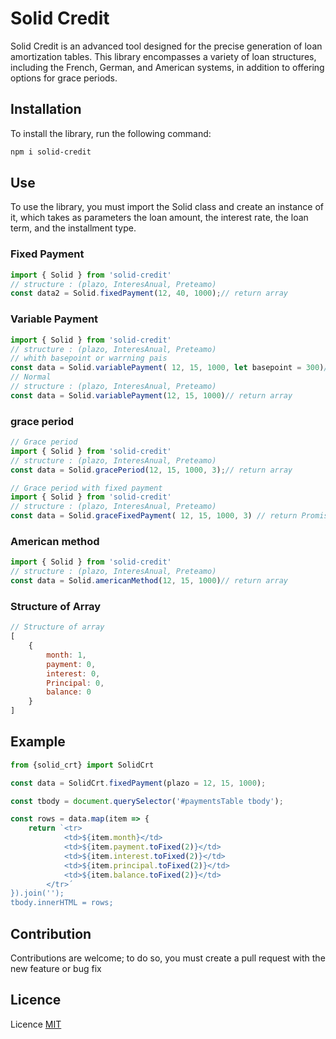 # Solid Credit
Solid Credit is an advanced tool designed for the precise generation of loan amortization tables. This library encompasses a variety of loan structures, including the French, German, and American systems, in addition to offering options for grace periods.

## Installation
To install the library, run the following command:
```bash
npm i solid-credit
```

## Use
To use the library, you must import the Solid class and create an instance of it, which takes as parameters the loan amount, the interest rate, the loan term, and the installment type.
### Fixed Payment
```javascript
import { Solid } from 'solid-credit'
// structure : (plazo, InteresAnual, Preteamo)
const data2 = Solid.fixedPayment(12, 40, 1000);// return array
```
### Variable Payment
```javascript
import { Solid } from 'solid-credit'
// structure : (plazo, InteresAnual, Preteamo)
// whith basepoint or warrning pais
const data = Solid.variablePayment( 12, 15, 1000, let basepoint = 300)// return array
// Normal
// structure : (plazo, InteresAnual, Preteamo)
const data = Solid.variablePayment(12, 15, 1000)// return array
```
### grace period
```javascript
// Grace period
import { Solid } from 'solid-credit'
// structure : (plazo, InteresAnual, Preteamo)
const data = Solid.gracePeriod(12, 15, 1000, 3);// return array

// Grace period with fixed payment
import { Solid } from 'solid-credit'
// structure : (plazo, InteresAnual, Preteamo)
const data = Solid.graceFixedPayment( 12, 15, 1000, 3) // return Promise<array>
```
### American method
```javascript
import { Solid } from 'solid-credit'
// structure : (plazo, InteresAnual, Preteamo)
const data = Solid.americanMethod(12, 15, 1000)// return array
```
### Structure of Array
```javascript
// Structure of array
[
    {
        month: 1,
        payment: 0,
        interest: 0,
        Principal: 0,
        balance: 0
    }
]
```

## Example
```javascript
from {solid_crt} import SolidCrt

const data = SolidCrt.fixedPayment(plazo = 12, 15, 1000);

const tbody = document.querySelector('#paymentsTable tbody');

const rows = data.map(item => {
    return `<tr>
            <td>${item.month}</td>
            <td>${item.payment.toFixed(2)}</td>
            <td>${item.interest.toFixed(2)}</td>
            <td>${item.principal.toFixed(2)}</td>
            <td>${item.balance.toFixed(2)}</td>
        </tr>´
}).join('');
tbody.innerHTML = rows;

```
## Contribution
Contributions are welcome; to do so, you must create a pull request with the new feature or bug fix

## Licence
Licence
[MIT](https://choosealicense.com/licenses/mit/)
